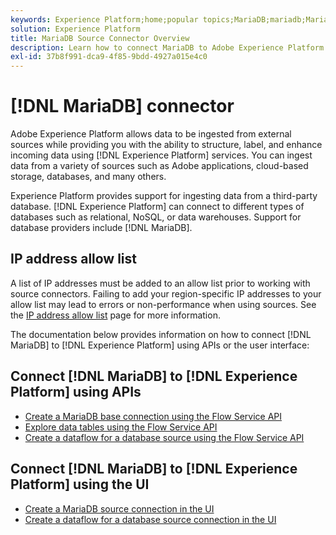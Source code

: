 ```yaml
---
keywords: Experience Platform;home;popular topics;MariaDB;mariadb;Maria DB;maria db
solution: Experience Platform
title: MariaDB Source Connector Overview
description: Learn how to connect MariaDB to Adobe Experience Platform using APIs or the user interface.
exl-id: 37b8f991-dca9-4f85-9bdd-4927a015e4c0
---
```

# [!DNL MariaDB] connector

Adobe Experience Platform allows data to be ingested from external sources while providing you with the ability to structure, label, and enhance incoming data using [!DNL Experience Platform] services. You can ingest data from a variety of sources such as Adobe applications, cloud-based storage, databases, and many others.

Experience Platform provides support for ingesting data from a third-party database. [!DNL Experience Platform] can connect to different types of databases such as relational, NoSQL, or data warehouses. Support for database providers include [!DNL MariaDB].

## IP address allow list

A list of IP addresses must be added to an allow list prior to working with source connectors. Failing to add your region-specific IP addresses to your allow list may lead to errors or non-performance when using sources. See the [IP address allow list](../../ip-address-allow-list.md) page for more information.

The documentation below provides information on how to connect [!DNL MariaDB] to [!DNL Experience Platform] using APIs or the user interface:

## Connect [!DNL MariaDB] to [!DNL Experience Platform] using APIs

- [Create a MariaDB base connection using the Flow Service API](../../tutorials/api/create/databases/mariadb.md)
- [Explore data tables using the Flow Service API](../../tutorials/api/explore/tabular.md)
- [Create a dataflow for a database source using the Flow Service API](../../tutorials/api/collect/database-nosql.md)

## Connect [!DNL MariaDB] to [!DNL Experience Platform] using the UI

- [Create a MariaDB source connection in the UI](../../tutorials/ui/create/databases/mariadb.md)
- [Create a dataflow for a database source connection in the UI](../../tutorials/ui/dataflow/databases.md)
